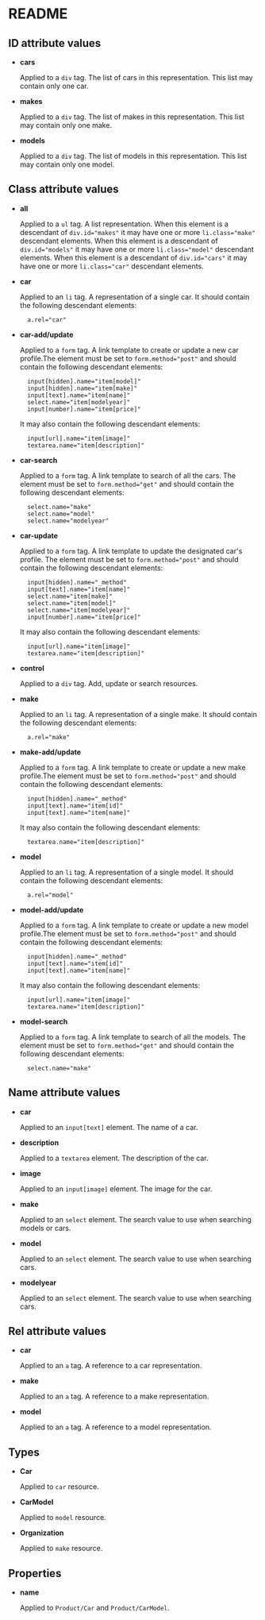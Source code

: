 README
======

ID attribute values
-------------------

- **cars**
	
	Applied to a `div` tag. The list of cars in this representation. This 
	list may contain only one car.
- **makes**
	
	Applied to a `div` tag. The list of makes in this representation. This 
	list may contain only one make.
- **models**
	
	Applied to a `div` tag. The list of models in this representation. 
	This list may contain only one model.

Class attribute values
----------------------

- **all**
	
	Applied to a `ul` tag. A list representation. When this element is a 
	descendant of `div.id="makes"` it may have one or more 
	`li.class="make"` descendant elements. When this element is a 
	descendant of `div.id="models"`	it may have one or more 
	`li.class="model"` descendant elements. When this element is a 
	descendant of `div.id="cars"` it may have one or more `li.class="car"` 
	descendant elements.
- **car**
	
	Applied to an `li` tag. A representation of a single car. It should 
	contain	the following descendant elements:

		a.rel="car"
- **car-add/update**
	
	Applied to a `form` tag. A link template to create or update a new 
	car profile.The element must be set to `form.method="post"` and 
	should contain the following descendant elements:
		
		input[hidden].name="item[model]"
		input[hidden].name="item[make]"
		input[text].name="item[name]"
		select.name="item[modelyear]"
		input[number].name="item[price]"
	It may also contain the following descendant elements:

		input[url].name="item[image]"
		textarea.name="item[description]"		
- **car-search**
	
	Applied to a `form` tag. A link template to search of all the cars. 
	The element must be set to `form.method="get"` and should contain 
	the following descendant elements:
		
		select.name="make"
		select.name="model"
		select.name="modelyear"
- **car-update**

	Applied to a `form` tag. A link template to update the designated 
	car's profile. The element must be set to `form.method="post"` and 
	should contain the following descendant elements:
	
		input[hidden].name="_method"
		input[text].name="item[name]"
		select.name="item[make]"
		select.name="item[model]"
		select.name="item[modelyear]"
		input[number].name="item[price]"
	It may also contain the following descendant elements:
		
		input[url].name="item[image]"
		textarea.name="item[description]"
- **control**
	
	Applied to a `div` tag. Add, update or search resources.
- **make**
	
	Applied to an `li` tag. A representation of a single make. It should 
	contain the following descendant elements:

		a.rel="make"
- **make-add/update**

	Applied to a `form` tag. A link template to create or update a new 
	make profile.The element must be set to `form.method="post"` and 
	should contain the following descendant elements:
	
		input[hidden].name="_method"
		input[text].name="item[id]"
		input[text].name="item[name]"
	It may also contain the following descendant elements:
		
		textarea.name="item[description]"
- **model**
	
	Applied to an `li` tag. A representation of a single model. It should 
	contain the following descendant elements:

		a.rel="model"
- **model-add/update**

	Applied to a `form` tag. A link template to create or update a new 
	model profile.The element must be set to `form.method="post"` and 
	should contain the following descendant elements:
	
		input[hidden].name="_method"
		input[text].name="item[id]"
		input[text].name="item[name]"
	It may also contain the following descendant elements:
		
		input[url].name="item[image]"
		textarea.name="item[description]"
- **model-search**
	
	Applied to a `form` tag. A link template to search of all the models. 
	The element must be set to `form.method="get"` and should contain 
	the following descendant elements:
		
		select.name="make"

Name attribute values
---------------------

- **car**
	
	Applied to an `input[text]` element. The name of a car.
- **description**
	
	Applied to a `textarea` element. The description of the car.
- **image**
	
	Applied to an `input[image]` element. The image for the car.
- **make**
	
	Applied to an `select` element. The search value to use when 
	searching models or cars.
- **model**
	
	Applied to an `select` element. The search value to use when 
	searching cars.
- **modelyear**
	
	Applied to an `select` element. The search value to use when 
	searching cars.

Rel attribute values
--------------------

- **car**
	
	Applied to an `a` tag. A reference to a car representation.

- **make**
	
	Applied to an `a` tag. A reference to a make representation.

- **model**
	
	Applied to an `a` tag. A reference to a model representation.

Types
-----

- **Car**
	
	Applied to `car` resource. 
- **CarModel**
	
	Applied to `model` resource.
- **Organization**
	
	Applied to `make` resource.
	
Properties
----------

- **name**
	
	Applied to `Product/Car` and `Product/CarModel`.
